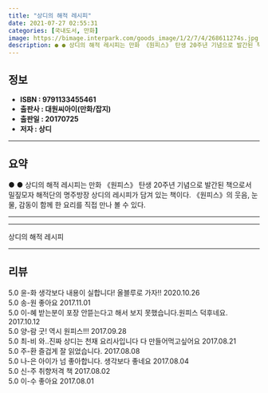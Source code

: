 ```yaml
---
title: "상디의 해적 레시피"
date: 2021-07-27 02:55:31
categories: [국내도서, 만화]
image: https://bimage.interpark.com/goods_image/1/2/7/4/268611274s.jpg
description: ● ● 상디의 해적 레시피는 만화 《원피스》 탄생 20주년 기념으로 발간된 책으로서 밀짚모자 해적단의 명주방장 상디의 레시피가 담겨 있는 책이다. 《원피스》의 웃음, 눈물, 감동이 함께 한 요리를 직접 만나 볼 수 있다.
---
```


## **정보**

- **ISBN : 9791133455461**
- **출판사 : 대원씨아이(만화/잡지)**
- **출판일 : 20170725**
- **저자 : 상디**

------



## **요약**

●  ●  상디의 해적 레시피는 만화 《원피스》 탄생 20주년 기념으로 발간된 책으로서 밀짚모자 해적단의 명주방장 상디의 레시피가 담겨 있는 책이다. 《원피스》의 웃음, 눈물, 감동이 함께 한 요리를 직접 만나 볼 수 있다.

------



------


상디의 해적 레시피 

------


## **리뷰** 

5.0 윤-화 생각보다 내용이 실합니다!
올블루로 가자!! 2020.10.26 <br/>5.0 송-원 좋아요 2017.11.01 <br/>5.0 이-혜 받는분이 포장 안뜯는다고 해서 보지 못했습니다.원피스 덕후네요. 2017.10.12 <br/>5.0 양-람 굿! 역시 원피스!!! 2017.09.28 <br/>5.0 최-비 와..진짜 상디는 천재 요리사입니다
다 만들어먹고싶어요 2017.08.21 <br/>5.0 주-환 즐겁게 잘 읽었습니다. 2017.08.08 <br/>5.0 나-은 아이가 넘 좋아합니다. 생각보다 좋네요 2017.08.04 <br/>5.0 신-주 취향저격 책 2017.08.02 <br/>5.0 이-수 좋아요 2017.08.01 <br/>